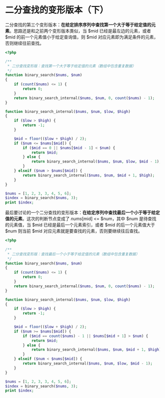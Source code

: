 # 二分查找的变形版本（下）

二分查找的第三个变形版本：**在给定排序序列中查找第一个大于等于给定值的元素**。思路还是和之前两个变形版本类似，当 $mid 已经是最左边的元素，或者 $mid 的前一个元素值小于给定查询值，则 $mid 对应元素即为满足条件的元素，否则继续往前查找。

```php
<?php

/**
 * 二分查找变形版：查找第一个大于等于给定值的元素（数组中包含重复数据）
 */
function binary_search($nums, $num)
{
    if (count($nums) <= 1) {
        return 0;
    }
    return binary_search_internal($nums, $num, 0, count($nums) - 1);
}

function binary_search_internal($nums, $num, $low, $high)
{
    if ($low > $high) {
        return -1;
    }

    $mid = floor(($low + $high) / 2);
    if ($num <= $nums[$mid]) {
        if ($mid == 0 || $nums[$mid - 1] < $num) {
            return $mid;
        } else {
            return binary_search_internal($nums, $num, $low, $mid - 1);
        }
    } elseif ($num > $nums[$mid]) {
        return binary_search_internal($nums, $num, $mid + 1, $high);
    }
}

$nums = [1, 2, 3, 3, 4, 5, 6];
$index = binary_search($nums, 3);
print $index;
```

最后要讨论的一个二分查找的变形版本：**在给定序列中查找最后一个小于等于给定值的元素**。这次的判断节点变成了 $nums[$mid] <= $num，其中 $num 是待查找的元素值，当 $mid 已经是最后一个元素索引，或者 $mid 的后一个元素值大于 $num 则当前 $mid 对应元素就是要查找的元素，否则要继续往后查找。

```php
<?php
    
/**
 * 二分查找变形版：查找最后一个小于等于给定值的元素（数组中包含重复数据）
 */
function binary_search($nums, $num)
{
    if (count($nums) <= 1) {
        return 0;
    }
    return binary_search_internal($nums, $num, 0, count($nums) - 1);
}

function binary_search_internal($nums, $num, $low, $high)
{
    if ($low > $high) {
        return -1;
    }

    $mid = floor(($low + $high) / 2);
    if ($num >= $nums[$mid]) {
        if ($mid == count($nums) - 1 || $nums[$mid + 1] > $num) {
            return $mid;
        } else {
            return binary_search_internal($nums, $num, $mid + 1, $high);
        }
    } elseif ($num < $nums[$mid]) {
        return binary_search_internal($nums, $num, $low, $mid - 1);
    }
}

$nums = [1, 2, 3, 3, 4, 5, 6];
$index = binary_search($nums, 3);
print $index;
```